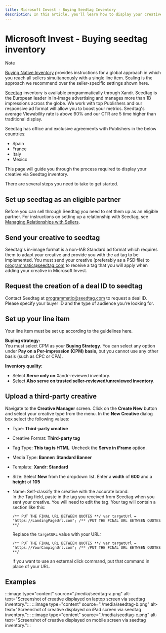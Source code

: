 ```yaml
---
title: Microsoft Invest - Buying Seedtag Inventory
description: In this article, you'll learn how to display your creative via Seedtag inventory. Seedtag inventory is available programmatically.
---
```


# Microsoft Invest - Buying seedtag inventory

> [!NOTE]
> [Buying Native Inventory](./buying-native-inventory.md) provides instructions for a global approach in which you reach all sellers simultaneously with a single line item. Scaling is the approach we recommend over the seller-specific settings shown here.

[Seedtag](https://www.seedtag.com) inventory is available programmatically through Xandr. Seedtag is the European leader in In-Image advertising and manages more than 1B impressions across the globe. We work with top Publishers and our responsive ad format will allow you to boost your metrics. Seedtag's average Viewability rate is above 90% and our CTR are 5 time higher than traditional display.

Seedtag has office and exclusive agreements with Publishers in the below countries:

- Spain
- France
- Italy
- Mexico

This page will guide you through the process required to display your creative via Seedtag inventory.

There are several steps you need to take to get started.

## Set up seedtag as an eligible partner

Before you can sell through Seedtag you need to set them up as an eligible partner. For instructions on setting up a relationship with
Seedtag, see [Managing Relationships with Sellers](./managing-relationships-with-sellers.md).

## Send your creative to seedtag

Seedtag's in-image format is a non-IAB Standard ad format which requires them to adapt your creative and provide you with the ad tag to be
implemented. You must send your creative (preferably as a PSD file) to [programmatic@seedtag.com](mailto:programmatic@seedtag.com) to receive a tag that you will apply when adding your creative in Microsoft Invest.

## Request the creation of a deal ID to seedtag

Contact Seedtag at [programmatic@seedtag.com](mailto:programmatic@seedtag.com) to request a deal ID.
Please specify your buyer ID and the type of audience you're looking
for.

## Set up your line item

Your line item must be set up according to the guidelines here.

**Buying strategy:**  
You must select CPM as your **Buying Strategy**. You can select any option under **Pay on a Per-impression (CPM) basis**, but you cannot use any other basis (such as CPC or CPA).

**Inventory quality:**

- Select **Serve only on** Xandr-reviewed inventory.
- Select **Also serve on trusted seller-reviewed/unreviewed inventory**.

## Upload a third-party creative

Navigate to the **Creative Manager** screen. Click on the **Create New** button and select your creative type from the menu. In the **New Creative** dialog box select the following values:

- Type: **Third-party creative**
- Creative Format: **Third-party tag**
- Tag Type: **This tag is HTML**. Uncheck the **Serve in iFrame** option.
- Media Type: **Banner: Standard Banner**
- Template: **Xandr: Standard**
- Size: Select **New** from the dropdown list. Enter a **width** of **600** and a **height** of **105**
- Name: Self-classify the creative with the accurate brand.
  <br> In the Tag field, paste in the tag you received from Seedtag when you sent your creative. You will need to edit the tag. Your tag will contain a section like this:

  ``` pre
  /** PUT THE FINAL URL BETWEEN QUOTES **/ var targetUrl = "https://LandingPageUrl.com"; /** /PUT THE FINAL URL BETWEEN QUOTES **/ 
  ```

  Replace the `targetURL` value with your URL:

  ``` pre
  /** PUT THE FINAL URL BETWEEN QUOTES **/ var targetUrl = "https://YourCampignUrl.com"; /** /PUT THE FINAL URL BETWEEN QUOTES **/ 
  ```

  If you want to use an external click command, put that command in place of your URL.

## Examples

:::image type="content" source="./media/seedtag-a.png" alt-text="Screenshot of creative displayed on laptop screen via seedtag inventory.":::
:::image type="content" source="./media/seedtag-b.png" alt-text="Screenshot of creative displayed on iPad screen via seedtag inventory.":::
:::image type="content" source="./media/seedtag-c.png" alt-text="Screenshot of creative displayed on mobile screen via seedtag inventory.":::

